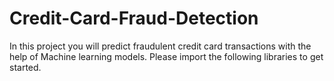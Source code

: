 # Credit-Card-Fraud-Detection

In this project you will predict fraudulent credit card transactions with the help of Machine learning models. Please import the following libraries to get started.
